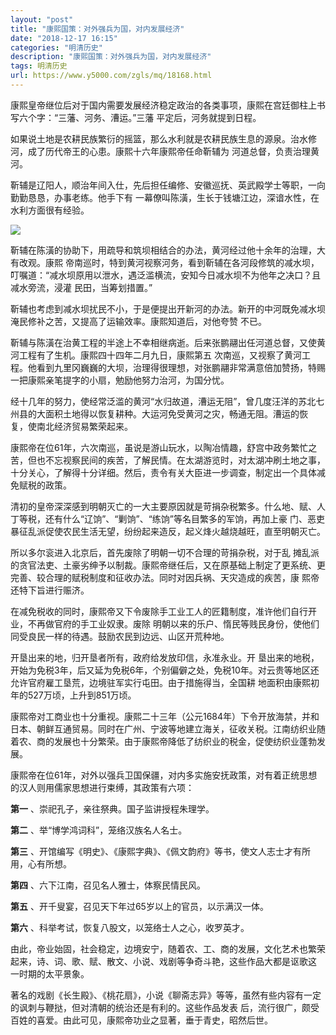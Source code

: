 ```yaml
---
layout: "post"
title: "康熙国策：对外强兵为国，对内发展经济"
date: "2018-12-17 16:15"
categories: "明清历史"
description: "康熙国策：对外强兵为国，对内发展经济"
tags: 明清历史
url: https://www.y5000.com/zgls/mq/18168.html
---
```






康熙皇帝继位后对于国内需要发展经济稳定政治的各类事项，康熙在宫廷御柱上书写六个字：“三藩、河务、漕运。”三藩 平定后，河务就提到日程。

如果说土地是农耕民族繁衍的摇篮，那么水利就是农耕民族生息的源泉。治水修河，成了历代帝王的心患。康熙十六年康熙帝任命靳辅为 河道总督，负责治理黄河。

靳辅是辽阳人，顺治年间入仕，先后担任编修、安徽巡抚、英武殿学士等职，一向勤勤恳恳，办事老练。他手下有
一幕僚叫陈潢，生长于钱塘江边，深谙水性，在水利方面很有经验。

![](https://img.y5000.com/uploads/allimg/170329/8-1F3291GAG17.jpg)

靳辅在陈潢的协助下，用疏导和筑坝相结合的办法，黄河经过他十余年的治理，大有改观。康熙
帝南巡时，特到黄河视察河务，看到靳辅在各河段修筑的减水坝，叮嘱道：“减水坝原用以泄水，遇泛滥横流，安知今日减水坝不为他年之决口？且减水旁流，浸灌
民田，当筹划措置。”

靳辅也考虑到减水坝扰民不小，于是便提出开新河的办法。新开的中河既免减水坝淹民修补之苦，又提高了运输效率。康熙知道后，对他夸赞 不已。

靳辅与陈潢在治黄工程的半途上不幸相继病逝。后来张鹏翮出任河道总督，又使黄河工程有了生机。康熙四十四年二月九日，康熙第五
次南巡，又视察了黄河工程。他看到九里冈巍巍的大坝，治理得很理想，对张鹏翮非常满意倍加赞扬，特赐一把康熙亲笔提字的小扇，勉励他努力治河，为国分忧。

经十几年的努力，使经常泛滥的黄河“水归故道，漕运无阻”，曾几度汪洋的苏北七州县的大面积土地得以恢复耕种。大运河免受黄河之灾，畅通无阻。漕运的恢
复，使南北经济贸易繁荣起来。

康熙帝在位61年，六次南巡，虽说是游山玩水，以陶冶情趣，舒宫中政务繁忙之苦，但也不忘视察民间的疾苦，了解民情。在太湖游览时，对太湖冲刷土地之事，十分关心，了解得十分详细。然后，责令有关大臣进一步调查，制定出一个具体减免赋税的政策。

清初的皇帝深深感到明朝灭亡的一大主要原因就是苛捐杂税繁多。什么地、赋、人丁等税，还有什么“辽饷”、“剿饷”、“练饷”等名目繁多的军饷，再加上豪
门、恶吏暴征乱派促使农民生活无望，纷纷起来造反，起义烽火越烧越旺，直至明朝灭亡。

所以多尔衮进入北京后，首先废除了明朝一切不合理的苛捐杂税，对于乱
摊乱派的贪官法吏、土豪劣绅予以制裁。康熙帝继任后，又在原基础上制定了更系统、更完善、较合理的赋税制度和征收办法。同时对因兵祸、天灾造成的疾苦，康
熙帝还特下旨进行赈济。

在减免税收的同时，康熙帝又下令废除手工业工人的匠籍制度，准许他们自行开业，不再做官府的手工业奴隶。废除
明朝以来的乐户、惰民等贱民身份，使他们同受良民一样的待遇。鼓励农民到边远、山区开荒种地。

开垦出来的地，归开垦者所有，政府给发放印信，永准永业。开
垦出来的地税，开始为免税3年，后又延为免税6年，个别偏僻之处，免税10年。对云贵等地区还允许官府雇工垦荒，边境驻军实行屯田。由于措施得当，全国耕
地面积由康熙初年的527万顷，上升到851万顷。

康熙帝对工商业也十分重视。康熙二十三年（公元1684年）下令开放海禁，并和日本、朝鲜互通贸易。同时在广州、宁波等地建立海关，征收关税。江南纺织业随着农、商的发展也十分繁荣。由于康熙帝降低了纺织业的税金，促使纺织业蓬勃发展。

康熙帝在位61年，对外以强兵卫国保疆，对内多实施安抚政策，对有着正统思想的汉人则用儒家思想进行束缚，其政策有六项：

**第一** 、崇祀孔子，亲往祭典。国子监讲授程朱理学。

**第二** 、举“博学鸿词科”，笼络汉族名人名士。

**第三** 、开馆编写《明史》、《康熙字典》、《佩文韵府》等书，使文人志士才有所用，心有所想。

**第四** 、六下江南，召见名人雅士，体察民情民风。

**第五** 、开千叟宴，召见天下年过65岁以上的官员，以示满汉一体。

**第六** 、科举考试，恢复八股文，以笼络士人之心，收罗英才。

由此，帝业始固，社会稳定，边境安宁，随着农、工、商的发展，文化艺术也繁荣起来，诗、词、歌、赋、散文、小说、戏剧等争奇斗艳，这些作品大都是讴歌这
一时期的太平景象。

著名的戏剧《长生殿》、《桃花扇》，小说《聊斋志异》等等，虽然有些内容有一定的讽刺与鞭挞，但对清朝的统治还是有利的。这些作品发表
后，流行很广，颇受百姓的喜爱。由此可见，康熙帝功业之显著，垂于青史，昭然后世。
